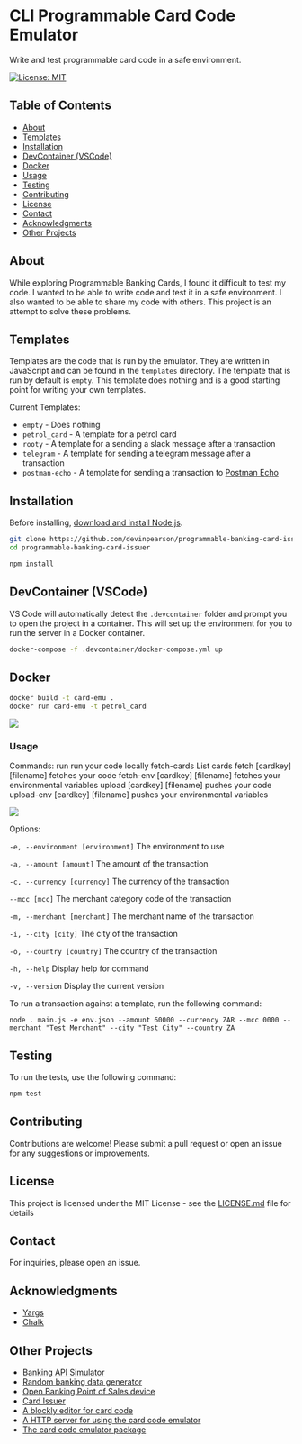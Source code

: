# CLI Programmable Card Code Emulator

Write and test programmable card code in a safe environment.

[![License: MIT](https://img.shields.io/badge/License-MIT-yellow.svg)](https://opensource.org/licenses/MIT)

## Table of Contents
- [About](#about)
- [Templates](#templates)
- [Installation](#installation)
- [DevContainer (VSCode)](#devcontainer-vscode)
- [Docker](#docker)
- [Usage](#usage)
- [Testing](#testing)
- [Contributing](#contributing)
- [License](#license)
- [Contact](#contact)
- [Acknowledgments](#acknowledgments)
- [Other Projects](#other-projects)

## About

While exploring Programmable Banking Cards, I found it difficult to test my code. I wanted to be able to write code and test it in a safe environment. I also wanted to be able to share my code with others. This project is an attempt to solve these problems.

## Templates

Templates are the code that is run by the emulator. They are written in JavaScript and can be found in the `templates` directory. The template that is run by default is `empty`. This template does nothing and is a good starting point for writing your own templates.

Current Templates:

- `empty` - Does nothing
- `petrol_card` - A template for a petrol card
- `rooty` - A template for a sending a slack message after a transaction
- `telegram` - A template for sending a telegram message after a transaction
- `postman-echo` - A template for sending a transaction to [Postman Echo](https://learning.postman.com/docs/developer/echo-api/)

## Installation
Before installing, [download and install Node.js](https://nodejs.org/en/download/).

```bash
git clone https://github.com/devinpearson/programmable-banking-card-issuer.git
cd programmable-banking-card-issuer
```
```bash
npm install
```
## DevContainer (VSCode)
VS Code will automatically detect the `.devcontainer` folder and prompt you to open the project in a container. This will set up the environment for you to run the server in a Docker container. 
```bash
docker-compose -f .devcontainer/docker-compose.yml up
```

## Docker
    
```bash
docker build -t card-emu .
docker run card-emu -t petrol_card
```
![](./media/docker-example.gif)

### Usage
Commands:
    run                              run your code locally
    fetch-cards                      List cards
    fetch [cardkey] [filename]       fetches your code
    fetch-env [cardkey] [filename]   fetches your environmental variables
    upload [cardkey] [filename]      pushes your code
    upload-env [cardkey] [filename]  pushes your environmental variables

![](./media/card-code-example.gif)

Options:

`-e, --environment [environment]` The environment to use

`-a, --amount [amount]` The amount of the transaction

`-c, --currency [currency]` The currency of the transaction

`--mcc [mcc]` The merchant category code of the transaction

`-m, --merchant [merchant]` The merchant name of the transaction

`-i, --city [city]` The city of the transaction

`-o, --country [country]` The country of the transaction

`-h, --help` Display help for command

`-v, --version` Display the current version

To run a transaction against a template, run the following command:

```
node . main.js -e env.json --amount 60000 --currency ZAR --mcc 0000 --merchant "Test Merchant" --city "Test City" --country ZA
```
## Testing

To run the tests, use the following command:
```bash
npm test
```
## Contributing

Contributions are welcome! Please submit a pull request or open an issue for any suggestions or improvements.

## License

This project is licensed under the MIT License - see the [LICENSE.md](LICENSE.md) file for details

## Contact

For inquiries, please open an issue.

## Acknowledgments

- [Yargs](https://yargs.js.org/)
- [Chalk](https://github.com/chalk/chalk)

## Other Projects
- [Banking API Simulator](https://github.com/devinpearson/programmable-banking-sim)
- [Random banking data generator](https://github.com/devinpearson/programmable-banking-faker)
- [Open Banking Point of Sales device](https://github.com/devinpearson/programmable-banking-pos)
- [Card Issuer](m/devinpearson/programmable-banking-card-issuer)
- [A blockly editor for card code](https://github.com/devinpearson/investec-blockly)
- [A HTTP server for using the card code emulator](https://github.com/devinpearson/investec-card-server)
- [The card code emulator package](https://github.com/devinpearson/programmable-card-code-emulator)